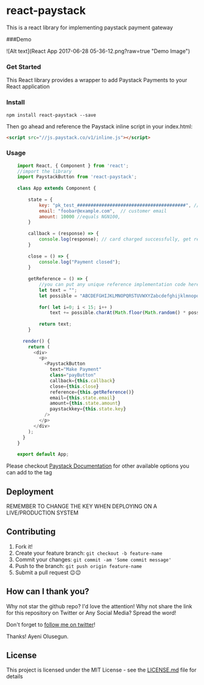 # react-paystack

This is a react library for implementing paystack payment gateway

###Demo

![Alt text](React App 2017-06-28 05-36-12.png?raw=true "Demo Image")

### Get Started

This React library provides a wrapper to add Paystack Payments to your React application

### Install
```
npm install react-paystack --save 
```

Then go ahead and reference the Paystack inline script in your index.html:
```html
<script src="//js.paystack.co/v1/inline.js"></script>
```

### Usage

```javascript
    import React, { Component } from 'react';
    //import the library
    import PaystackButton from 'react-paystack';
    
    class App extends Component {
    
    	state = {
    		key: "pk_test_########################################", //PAYSTACK PUBLIC KEY
    		email: "foobar@example.com",  // customer email
    		amount: 10000 //equals NGN100,
    	}
    
    	callback = (response) => {
    		console.log(response); // card charged successfully, get reference here
    	}
    
    	close = () => {
    		console.log("Payment closed");
    	}
    
    	getReference = () => {
    		//you can put any unique reference implementation code here
    		let text = "";
    		let possible = "ABCDEFGHIJKLMNOPQRSTUVWXYZabcdefghijklmnopqrstuvwxyz0123456789-.=";
    
    		for( let i=0; i < 15; i++ )
    			text += possible.charAt(Math.floor(Math.random() * possible.length));
    
    		return text;
    	}
    
      render() {
        return (
          <div>
            <p>
              <PaystackButton
                text="Make Payment"
                class="payButton"
                callback={this.callback}
                close={this.close}
                reference={this.getReference()}
                email={this.state.email}
                amount={this.state.amount}
                paystackkey={this.state.key}
              />
            </p>
          </div>
        );
      }
    }
    
    export default App;
```
Please checkout [Paystack Documentation](https://developers.paystack.co/docs/paystack-inline) for other available options you can add to the tag

## Deployment
REMEMBER TO CHANGE THE KEY WHEN DEPLOYING ON A LIVE/PRODUCTION SYSTEM

## Contributing
1. Fork it!
2. Create your feature branch: `git checkout -b feature-name`
3. Commit your changes: `git commit -am 'Some commit message'`
4. Push to the branch: `git push origin feature-name`
5. Submit a pull request 😉😉

## How can I thank you?

Why not star the github repo? I'd love the attention! Why not share the link for this repository on Twitter or Any Social Media? Spread the word!

Don't forget to [follow me on twitter](https://twitter.com/iamraphson)!

Thanks!
Ayeni Olusegun.

## License
This project is licensed under the MIT License - see the [LICENSE.md](LICENSE.md) file for details

